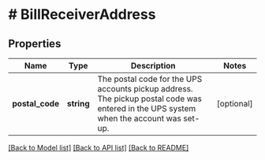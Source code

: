 # # BillReceiverAddress

## Properties

Name | Type | Description | Notes
------------ | ------------- | ------------- | -------------
**postal_code** | **string** | The postal code for the UPS accounts pickup address. The pickup postal code was entered in the UPS system when the account was set-up. | [optional]

[[Back to Model list]](../../README.md#models) [[Back to API list]](../../README.md#endpoints) [[Back to README]](../../README.md)
